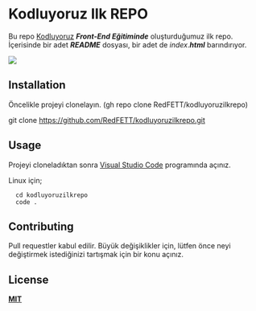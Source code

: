 # Kodluyoruz Ilk REPO
Bu repo [Kodluyoruz](https://www.kodluyoruz.org/) ***Front-End Eğitiminde*** oluşturduğumuz ilk repo. İçerisinde bir adet ***README*** dosyası, bir adet de *index*.***html*** barındırıyor.

  ![](https://www.hizliresim.com/se3153d)

## Installation
Öncelikle projeyi clonelayın. (gh repo clone RedFETT/kodluyoruzilkrepo)

 git clone https://github.com/RedFETT/kodluyoruzilkrepo.git
 
 ## Usage
 Projeyi cloneladıktan sonra [Visual Studio Code](https://code.visualstudio.com/) programında açınız.
 
 Linux için;
  
      cd kodluyoruzilkrepo
      code .

## Contributing
Pull requestler kabul edilir. Büyük değişiklikler için, lütfen önce neyi değiştirmek istediğinizi tartışmak için bir konu açınız.

## License
**[MIT](https://choosealicense.com/licenses/mit/)**
